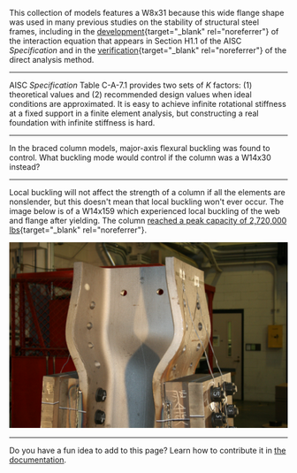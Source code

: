 
This collection of models features a W8x31 because this wide flange shape was
used in many previous studies on the stability of structural steel frames,
including in the
[development](https://fsel.engr.utexas.edu/research/publications/details/703110325){target="_blank" rel="noreferrer"}
of the interaction equation that appears in Section H1.1 of the AISC
*Specification* and in the
[verification](https://doi.org/10.1061/(ASCE)0733-9445(2004)130:8(1197)){target="_blank" rel="noreferrer"}
of the direct analysis method.

--------------------------------------------------------------------------------

AISC *Specification* Table C-A-7.1 provides two sets of *K* factors: (1)
theoretical values and (2) recommended design values when ideal conditions are
approximated. It is easy to achieve infinite rotational stiffness at a fixed
support in a finite element analysis, but constructing a real foundation with
infinite stiffness is hard.

--------------------------------------------------------------------------------

In the braced column models, major-axis flexural buckling was found to control. 
What buckling mode would control if the column was a W14x30 instead?

--------------------------------------------------------------------------------

Local buckling will not affect the strength of a column if all the elements are
nonslender, but this doesn't mean that local buckling won't ever occur. The
image below is of a W14x159 which experienced local buckling of the web and
flange after yielding. The column
[reached a peak capacity of 2,720,000 lbs](https://doi.org/10.1016/j.jcsr.2010.10.003){target="_blank" rel="noreferrer"}.

![Local buckling of a W14x159](./W14x159.jpg)

--------------------------------------------------------------------------------

Do you have a fun idea to add to this page? Learn how to contribute it in
[the documentation](../docs/#Adding-a-more-fun-item).
